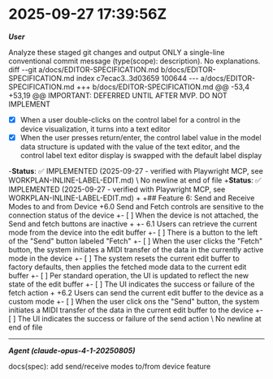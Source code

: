 <!-- Generated by SpecStory -->

# 2025-09-27 17:39:56Z

<!-- Claude Code Session 025dd246-e87b-4f7b-b173-8efe173d2d53 (2025-09-27_17-39-56Z) -->

_**User**_

Analyze these staged git changes and output ONLY a single-line conventional commit message (type(scope): description). No explanations.
diff --git a/docs/EDITOR-SPECIFICATION.md b/docs/EDITOR-SPECIFICATION.md
index c7ecac3..3d03659 100644
--- a/docs/EDITOR-SPECIFICATION.md
+++ b/docs/EDITOR-SPECIFICATION.md
@@ -53,4 +53,19 @@ IMPORTANT: DEFERRED UNTIL AFTER MVP. DO NOT IMPLEMENT
 - [x] When a user double-clicks on the control label for a control in the device visualization, it turns into a text editor
 - [x] When the user presses return/enter, the control label value in the model data structure is updated with the value of the text editor, and the control label text editor display is swapped with the default label display
 
-**Status**: ✅ IMPLEMENTED (2025-09-27 - verified with Playwright MCP, see WORKPLAN-INLINE-LABEL-EDIT.md) 
\ No newline at end of file
+**Status**: ✅ IMPLEMENTED (2025-09-27 - verified with Playwright MCP, see WORKPLAN-INLINE-LABEL-EDIT.md)
+
+## Feature 6: Send and Receive Modes to and from Device
+6.0 Send and Fetch controls are sensitive to the connection status of the device
+- [ ] When the device is not attached, the Send and fetch buttons are inactive
+
+- 6.1 Users can retrieve the current mode from the device into the edit buffer
+- [ ] There is a button to the left of the "Send" button labeled "Fetch"
+- [ ] When the user clicks the "Fetch" button, the system initiates a MIDI transfer of the data in the currently active mode in the device
+- [ ] The system resets the current edit buffer to factory defaults, then applies the fetched mode data to the current edit buffer
+- [ ] Per standard operation, the UI is updated to reflect the new state of the edit buffer
+- [ ] The UI indicates the success or failure of the fetch action
+
+6.2 Users can send the current edit buffer to the device as a custom mode
+- [ ] When the user click ons the "Send" button, the system initiates a MIDI transfer of the data in the current edit buffer to the device
+- [ ] The UI indicates the success or failure of the send action
\ No newline at end of file


---

_**Agent (claude-opus-4-1-20250805)**_

docs(spec): add send/receive modes to/from device feature

